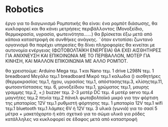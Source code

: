 # Robotics
έργο για το διαγωνισμό Ρομποτικής θα είναι:
ένα ρομπότ διάσωσης, θα κυκλοφορεί και θα κάνει μετρήσεις περιβάλλοντος (Μονοξείδιο, θερμοκρασία, υγρασία, φωτεινότητα......) 
θα βρίσκεται έξω μετά από κάποια καταστροφή σε συνθήκες ανάγκης.
¨όταν εντοπίσει ζωντανό οργανισμό θα παρέχει υπηρεσίες 
θα δίνει πληροφορίες
θα κινείται με αυτονομία ενέργειας (ΦΩΤΟΒΟΛΤΑΪΚΗ ΕΝΕΡΓΕΙΑ)
ΘΑ ΕΧΕΙ ΑΙΣΘΗΤΗΡΕΣ ΓΙΑ ΑΝΙΧΝΕΥΣΗ ΚΑΙ ΕΠΙΚΟΙΝΩΝΙΑ ΜΕ ΤΟ ΠΕΡΙΒΑΛΛΟΝ, ΜΟΤΕΡ ΓΙΑ ΚΙΝΗΣΗ, ΚΑΙ ΜΑΛΛΟΝ ΕΠΙΚΟΙΝΩΝΙΑ ΜΕ ΑΛΛΟ ΡΟΜΠΟΤ.

θα χρειστούμε:
Arduino Mega τεμ. 1
και Νano τεμ. 1
drive L298N  τεμ. 1
breadboard Μεγάλο τεμ.1
breadboard Μικρό τεμ.1
καλωδια ()
αισθητήρες (θερμοκρασίας τεμ.1, ήχου, υγρασίας τεμ.1, απόστασηςτεμ.3, κλίσηςτεμ.11, φωτοαντίστασεις τεμ. 6, μονοξείδιου τεμ.1, χρώματος τεμ.1, μαυρης γραμμης τεμ.2, +;)
buzzer τεμ. 2-3
μοτέρ DC τεμ. 4
μοτέρ servo τεμ.4
μαγνήτες τεμ.2
πηνία τεμ.2
πάνελ φωτοβολταϊκό μικρό για την φόρτιση της μπαταρίας 12V     τεμ.1
ρυθμιστή φόρτησης τεμ. 1
μπαταρία 12V τεμ.1
wifi τεμ.1
bluetooth    τεμ.1
λάμπες 6V ή 12V   τεμ. 3
υλικά (γωνιά) για το σασί 5 μέτρα + 
μακετόχαρτο ή κάτι σχετικό για το σώμα 
υλικά για ρόδες κατάλληλες να κυκλοφορεί σε έδαφος μετά από καταστροφή


